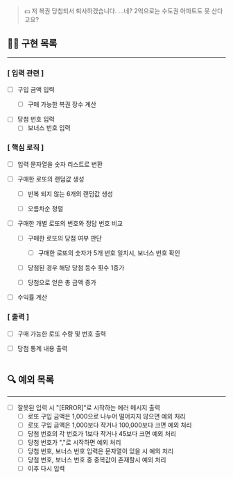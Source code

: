 > 💵 저 복권 당첨되서 퇴사하겠습니다. ...네? 2억으로는 수도권 아파트도 못 산다고요?

## 👨‍💻 구현 목록

---

### [ 입력 관련 ]
- [ ] 구입 금액 입력
     - [ ] 구매 가능한 복권 장수 계산


- [ ] 당첨 번호 입력 
    - [ ] 보너스 번호 입력

### [ 핵심 로직 ]

- [ ] 입력 문자열을 숫자 리스트로 변환


- [ ] 구매한 로또의 랜덤값 생성  
    - [ ] 반복 되지 않는 6개의 랜덤값 생성
    - [ ] 오름차순 정렬 


- [ ] 구매한 개별 로또의 번호와 정답 번호 비교
    - [ ] 구매한 로또의 당첨 여부 판단
        - [ ] 구매한 로또의 숫자가 5개 번호 일치시, 보너스 번호 확인
    - [ ] 당첨된 경우 해당 당첨 등수 횟수 1증가
    - [ ] 당첨으로 얻은 총 금액 증가 


- [ ] 수익률 계산


### [ 출력 ]

- [ ] 구매 가능한 로또 수량 및 번호 출력 


- [ ] 당첨 통계 내용 출력
<br><br>


## 🔍 예외 목록 

--- 

- [ ] 잘못된 입력 시 "[ERROR]"로 시작하는 에러 메시지 출력
    - [ ] 로또 구입 금액은 1,000으로 나누어 떨어지지 않으면 예외 처리
    - [ ] 로또 구입 금액은 1,000보다 작거나 100,000보다 크면 예외 처리
    - [ ] 당첨 번호의 각 번호가 1보다 작거나 45보다 크면 예외 처리
    - [ ] 당첨 번호가 ","로 시작하면 예외 처리
    - [ ] 당첨 번호, 보너스 번호 입력은 문자열이 있을 시 예외 처리
    - [ ] 당첨 번호, 보너스 번호 중 중복값이 존재할시 예외 처리 
    - [ ] 이후 다시 입력